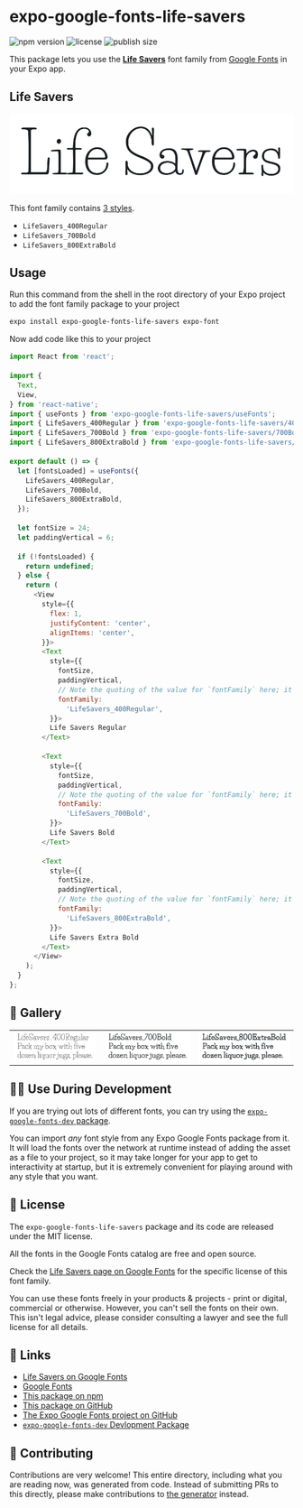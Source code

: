 # expo-google-fonts-life-savers

![npm version](https://flat.badgen.net/npm/v/expo-google-fonts-life-savers)
![license](https://flat.badgen.net/github/license/expo/google-fonts)
![publish size](https://flat.badgen.net/packagephobia/install/expo-google-fonts-life-savers)

This package lets you use the [**Life Savers**](https://fonts.google.com/specimen/Life+Savers) font family from [Google Fonts](https://fonts.google.com/) in your Expo app.

## Life Savers

![Life Savers](./font-family.png)

This font family contains [3 styles](#-gallery).

- `LifeSavers_400Regular`
- `LifeSavers_700Bold`
- `LifeSavers_800ExtraBold`

## Usage

Run this command from the shell in the root directory of your Expo project to add the font family package to your project
```sh
expo install expo-google-fonts-life-savers expo-font
```

Now add code like this to your project
```js
import React from 'react';

import {
  Text,
  View,
} from 'react-native';
import { useFonts } from 'expo-google-fonts-life-savers/useFonts';
import { LifeSavers_400Regular } from 'expo-google-fonts-life-savers/400Regular';
import { LifeSavers_700Bold } from 'expo-google-fonts-life-savers/700Bold';
import { LifeSavers_800ExtraBold } from 'expo-google-fonts-life-savers/800ExtraBold';

export default () => {
  let [fontsLoaded] = useFonts({
    LifeSavers_400Regular,
    LifeSavers_700Bold,
    LifeSavers_800ExtraBold,
  });

  let fontSize = 24;
  let paddingVertical = 6;

  if (!fontsLoaded) {
    return undefined;
  } else {
    return (
      <View
        style={{
          flex: 1,
          justifyContent: 'center',
          alignItems: 'center',
        }}>
        <Text
          style={{
            fontSize,
            paddingVertical,
            // Note the quoting of the value for `fontFamily` here; it expects a string!
            fontFamily:
              'LifeSavers_400Regular',
          }}>
          Life Savers Regular
        </Text>

        <Text
          style={{
            fontSize,
            paddingVertical,
            // Note the quoting of the value for `fontFamily` here; it expects a string!
            fontFamily:
              'LifeSavers_700Bold',
          }}>
          Life Savers Bold
        </Text>

        <Text
          style={{
            fontSize,
            paddingVertical,
            // Note the quoting of the value for `fontFamily` here; it expects a string!
            fontFamily:
              'LifeSavers_800ExtraBold',
          }}>
          Life Savers Extra Bold
        </Text>
      </View>
    );
  }
};

```

## 🔡 Gallery


||||
|-|-|-|
|![LifeSavers_400Regular](.//400Regular/LifeSavers_400Regular.ttf.png)|![LifeSavers_700Bold](.//700Bold/LifeSavers_700Bold.ttf.png)|![LifeSavers_800ExtraBold](.//800ExtraBold/LifeSavers_800ExtraBold.ttf.png)||


## 👩‍💻 Use During Development

If you are trying out lots of different fonts, you can try using the [`expo-google-fonts-dev` package](https://github.com/freeboub/google-fonts/tree/master/font-packages/dev#readme).

You can import *any* font style from any Expo Google Fonts package from it. It will load the fonts
over the network at runtime instead of adding the asset as a file to your project, so it may take longer
for your app to get to interactivity at startup, but it is extremely convenient
for playing around with any style that you want.

## 📖 License

The `expo-google-fonts-life-savers` package and its code are released under the MIT license.

All the fonts in the Google Fonts catalog are free and open source.

Check the [Life Savers page on Google Fonts](https://fonts.google.com/specimen/Life+Savers) for the specific license of this font family.

You can use these fonts freely in your products & projects - print or digital, commercial or otherwise. However, you can't sell the fonts on their own. This isn't legal advice, please consider consulting a lawyer and see the full license for all details.

## 🔗 Links

- [Life Savers on Google Fonts](https://fonts.google.com/specimen/Life+Savers)
- [Google Fonts](https://fonts.google.com/)
- [This package on npm](https://www.npmjs.com/package/expo-google-fonts-life-savers)
- [This package on GitHub](https://github.com/freeboub/google-fonts/tree/master/font-packages/life-savers)
- [The Expo Google Fonts project on GitHub](https://github.com/freeboub/google-fonts)
- [`expo-google-fonts-dev` Devlopment Package](https://github.com/freeboub/google-fonts/tree/master/font-packages/dev)

## 🤝 Contributing

Contributions are very welcome! This entire directory, including what you are reading now, was generated from code. Instead of submitting PRs to this directly, please make contributions to [the generator](https://github.com/freeboub/google-fonts/tree/master/packages/generator) instead.
